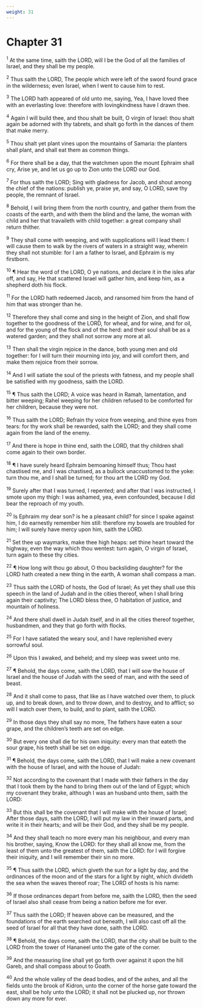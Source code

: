 ```yaml
---
weight: 31
---
```


# Chapter 31

<sup>1</sup> At the same time, saith the LORD, will I be the God of all the families of Israel, and they shall be my people. 

<sup>2</sup> Thus saith the LORD, The people which were left of the sword found grace in the wilderness; even Israel, when I went to cause him to rest. 

<sup>3</sup> The LORD hath appeared of old unto me, saying, Yea, I have loved thee with an everlasting love: therefore with lovingkindness have I drawn thee. 

<sup>4</sup> Again I will build thee, and thou shalt be built, O virgin of Israel: thou shalt again be adorned with thy tabrets, and shalt go forth in the dances of them that make merry. 

<sup>5</sup> Thou shalt yet plant vines upon the mountains of Samaria: the planters shall plant, and shall eat them as common things. 

<sup>6</sup> For there shall be a day, that the watchmen upon the mount Ephraim shall cry, Arise ye, and let us go up to Zion unto the LORD our God. 

<sup>7</sup> For thus saith the LORD; Sing with gladness for Jacob, and shout among the chief of the nations: publish ye, praise ye, and say, O LORD, save thy people, the remnant of Israel. 

<sup>8</sup> Behold, I will bring them from the north country, and gather them from the coasts of the earth, and with them the blind and the lame, the woman with child and her that travaileth with child together: a great company shall return thither. 

<sup>9</sup> They shall come with weeping, and with supplications will I lead them: I will cause them to walk by the rivers of waters in a straight way, wherein they shall not stumble: for I am a father to Israel, and Ephraim is my firstborn. 

<sup>10</sup> ¶ Hear the word of the LORD, O ye nations, and declare it in the isles afar off, and say, He that scattered Israel will gather him, and keep him, as a shepherd doth his flock. 

<sup>11</sup> For the LORD hath redeemed Jacob, and ransomed him from the hand of him that was stronger than he. 

<sup>12</sup> Therefore they shall come and sing in the height of Zion, and shall flow together to the goodness of the LORD, for wheat, and for wine, and for oil, and for the young of the flock and of the herd: and their soul shall be as a watered garden; and they shall not sorrow any more at all. 

<sup>13</sup> Then shall the virgin rejoice in the dance, both young men and old together: for I will turn their mourning into joy, and will comfort them, and make them rejoice from their sorrow. 

<sup>14</sup> And I will satiate the soul of the priests with fatness, and my people shall be satisfied with my goodness, saith the LORD. 

<sup>15</sup> ¶ Thus saith the LORD; A voice was heard in Ramah, lamentation, and bitter weeping; Rahel weeping for her children refused to be comforted for her children, because they were not. 

<sup>16</sup> Thus saith the LORD; Refrain thy voice from weeping, and thine eyes from tears: for thy work shall be rewarded, saith the LORD; and they shall come again from the land of the enemy. 

<sup>17</sup> And there is hope in thine end, saith the LORD, that thy children shall come again to their own border. 

<sup>18</sup> ¶ I have surely heard Ephraim bemoaning himself thus; Thou hast chastised me, and I was chastised, as a bullock unaccustomed to the yoke: turn thou me, and I shall be turned; for thou art the LORD my God. 

<sup>19</sup> Surely after that I was turned, I repented; and after that I was instructed, I smote upon my thigh: I was ashamed, yea, even confounded, because I did bear the reproach of my youth. 

<sup>20</sup> Is Ephraim my dear son? is he a pleasant child? for since I spake against him, I do earnestly remember him still: therefore my bowels are troubled for him; I will surely have mercy upon him, saith the LORD. 

<sup>21</sup> Set thee up waymarks, make thee high heaps: set thine heart toward the highway, even the way which thou wentest: turn again, O virgin of Israel, turn again to these thy cities. 

<sup>22</sup> ¶ How long wilt thou go about, O thou backsliding daughter? for the LORD hath created a new thing in the earth, A woman shall compass a man. 

<sup>23</sup> Thus saith the LORD of hosts, the God of Israel; As yet they shall use this speech in the land of Judah and in the cities thereof, when I shall bring again their captivity; The LORD bless thee, O habitation of justice, and mountain of holiness. 

<sup>24</sup> And there shall dwell in Judah itself, and in all the cities thereof together, husbandmen, and they that go forth with flocks. 

<sup>25</sup> For I have satiated the weary soul, and I have replenished every sorrowful soul. 

<sup>26</sup> Upon this I awaked, and beheld; and my sleep was sweet unto me. 

<sup>27</sup> ¶ Behold, the days come, saith the LORD, that I will sow the house of Israel and the house of Judah with the seed of man, and with the seed of beast. 

<sup>28</sup> And it shall come to pass, that like as I have watched over them, to pluck up, and to break down, and to throw down, and to destroy, and to afflict; so will I watch over them, to build, and to plant, saith the LORD. 

<sup>29</sup> In those days they shall say no more, The fathers have eaten a sour grape, and the children’s teeth are set on edge. 

<sup>30</sup> But every one shall die for his own iniquity: every man that eateth the sour grape, his teeth shall be set on edge. 

<sup>31</sup> ¶ Behold, the days come, saith the LORD, that I will make a new covenant with the house of Israel, and with the house of Judah: 

<sup>32</sup> Not according to the covenant that I made with their fathers in the day that I took them by the hand to bring them out of the land of Egypt; which my covenant they brake, although I was an husband unto them, saith the LORD: 

<sup>33</sup> But this shall be the covenant that I will make with the house of Israel; After those days, saith the LORD, I will put my law in their inward parts, and write it in their hearts; and will be their God, and they shall be my people. 

<sup>34</sup> And they shall teach no more every man his neighbour, and every man his brother, saying, Know the LORD: for they shall all know me, from the least of them unto the greatest of them, saith the LORD: for I will forgive their iniquity, and I will remember their sin no more. 

<sup>35</sup> ¶ Thus saith the LORD, which giveth the sun for a light by day, and the ordinances of the moon and of the stars for a light by night, which divideth the sea when the waves thereof roar; The LORD of hosts is his name: 

<sup>36</sup> If those ordinances depart from before me, saith the LORD, then the seed of Israel also shall cease from being a nation before me for ever. 

<sup>37</sup> Thus saith the LORD; If heaven above can be measured, and the foundations of the earth searched out beneath, I will also cast off all the seed of Israel for all that they have done, saith the LORD. 

<sup>38</sup> ¶ Behold, the days come, saith the LORD, that the city shall be built to the LORD from the tower of Hananeel unto the gate of the corner. 

<sup>39</sup> And the measuring line shall yet go forth over against it upon the hill Gareb, and shall compass about to Goath. 

<sup>40</sup> And the whole valley of the dead bodies, and of the ashes, and all the fields unto the brook of Kidron, unto the corner of the horse gate toward the east, shall be holy unto the LORD; it shall not be plucked up, nor thrown down any more for ever. 


